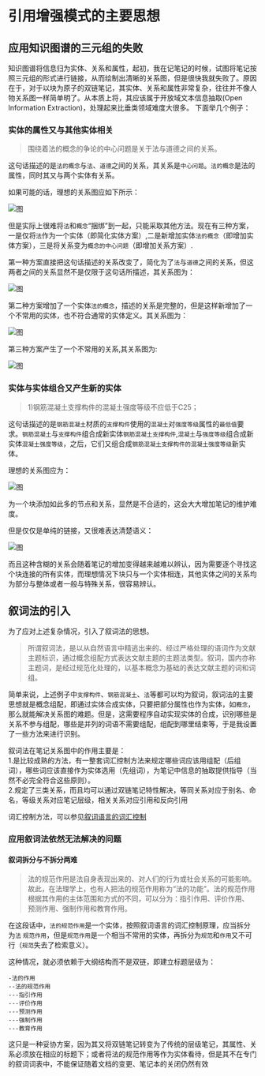 
# 引用增强模式的主要思想

## 应用知识图谱的三元组的失败

知识图谱将信息归为实体、关系和属性，起初，我在记笔记的时候，试图将笔记按照三元组的形式进行链接，从而绘制出清晰的关系图，但是很快我就失败了。原因在于，对于以块为原子的双链笔记，其实体、关系和属性非常复杂，往往并不像人物关系图一样简单明了。从本质上将，其应该属于开放域文本信息抽取(Open Information Extraction)，处理起来比垂类领域难度大很多。
下面举几个例子：

### 实体的属性又与其他实体相关

> 围绕着法的概念的争论的中心问题是关于法与道德之间的关系。 

这句话描述的是`法的概念`与`法`、`道德`之间的关系，其关系是`中心问题`。`法的概念`是法的属性，同时其又与两个实体有关系。

如果可能的话，理想的关系图应如下所示：

![图](https://github.com/etchnight/Siyuan_Network2/raw/master/doc/svg/graphviz.svg)

但是实际上很难将`法`和`概念`“捆绑”到一起，只能采取其他方法。现在有三种方案，一是仅将`法`作为一个实体（即简化实体方案）,二是新增加实体`法的概念`（即增加实体方案），三是将关系变为`概念的中心问题`（即增加关系方案）.

第一种方案直接把这句话描述的关系改变了，简化为了`法`与`道德`之间的关系，但这两者之间的关系显然不是仅限于这句话所描述，其关系图为：

![图](https://github.com/etchnight/Siyuan_Network2/raw/master/doc/svg/graphviz1.svg)


第二种方案增加了一个实体`法的概念`，描述的关系是完整的，但是这样新增加了一个不常用的实体，也不符合通常的实体定义。其关系图为：

![图](https://github.com/etchnight/Siyuan_Network2/raw/master/doc/svg/graphviz2.svg)


第三种方案产生了一个不常用的关系,其关系图为:

![图](https://github.com/etchnight/Siyuan_Network2/raw/master/doc/svg/graphviz3.svg)


### 实体与实体组合又产生新的实体

> 1)钢筋混凝土支撑构件的混凝土强度等级不应低于C25；

这句话描述的是`钢筋混凝土`材质的`支撑构件`使用的`混凝土`对`强度等级`属性的`最低值`要求。`钢筋混凝土`与`支撑构件`组合成新实体`钢筋混凝土支撑构件`,`混凝土`与`强度等级`组合成新实体`混凝土强度等级`，之后，它们又组合成`钢筋混凝土支撑构件的混凝土强度等级`新实体。

理想的关系图应为：

![图](https://github.com/etchnight/Siyuan_Network2/raw/master/doc/svg/graphviz4.svg)


为一个块添加如此多的节点和关系，显然是不合适的，这会大大增加笔记的维护难度。

但是仅仅是单纯的链接，又很难表达清楚语义：

![图](https://github.com/etchnight/Siyuan_Network2/raw/master/doc/svg/graphviz5.svg)


而且这种含糊的关系会随着笔记的增加变得越来越难以辨认，因为需要逐个寻找这个块连接的所有实体，而理想情况下块只与一个实体相连，其他实体之间的关系均为部分与整体或者一般与特殊关系，很容易辨认。

### 
## 叙词法的引入

为了应对上述复杂情况，引入了叙词法的思想。

> 所谓叙词法，是以从自然语言中精逃出来的、经过严格处理的语词作为文献主题标识，通过概念组配方式表达文献主题的主题法类型。叙词，国内亦称主题词，是经过规范化处理的，以基本概念为基础的表达文献主题的词和词组。
>

简单来说，上述例子中`支撑构件`、`钢筋混凝土`、`法`等都可以均为叙词，叙词法的主要思想就是概念组配，即通过实体合成实体，只要把部分属性也作为实体，如`概念`，那么就能解决关系图的难题。但是，这需要程序自动实现实体的合成，识别哪些是关系不参与组配，哪些是并列的词语不需要组配，组配到哪里结束等，于是我设置了一些方法来进行识别。

叙词法在笔记关系图中的作用主要是：  
1.是比较成熟的方法，有一整套词汇控制方法来规定哪些词应该用组配（后组词），哪些词应该直接作为实体选用（先组词），为笔记中信息的抽取提供指导（当然不必完全符合这些原则）。  
2.规定了三类关系，而且均可以通过双链笔记特性解决，等同关系对应于别名、命名，等级关系对应笔记层级，相关关系对应引用和反向引用

词汇控制方法，可以参见[叙词语言的词汇控制](https://github.com/etchnight/Siyuan_Network2/blob/master/doc/叙词语言的词汇控制.md)

### 应用叙词法依然无法解决的问题

#### 叙词拆分与不拆分两难
>法的规范作用是法自身表现出来的、对人们的行为或社会关系的可能影响。故此，在法理学上，也有人把法的规范作用称为“法的功能”。法的规范作用根据其作用的主体范围和方式的不同，可以分为：指引作用、评价作用、 预测作用、强制作用和教育作用。

在这段话中，`法的规范作用`是一个实体，按照叙词语言的词汇控制原理，应当拆分为`法` `规范作用`，但是`规范作用`是一个相当不常用的实体，再拆分为`规范`和`作用`又不可行（`规范`失去了检索意义）。

这种情况，就必须依赖于大纲结构而不是双链，即建立标题层级为：
```
-法的作用
--法的规范作用
---指引作用
---评价作用
---预测作用
---强制作用
---教育作用
```
这只是一种妥协方案，因为其又将双链笔记转变为了传统的层级笔记，其属性、关系必须放在相应的标题下；或者将法的规范作用等作为实体看待，但是其不在专门的叙词词表中，不能保证随着文档的变更、笔记本的关闭仍然有效